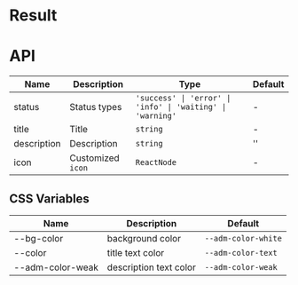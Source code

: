 # Result

<code src="./demos/demo1.tsx"></code>

# API

| Name        | Description       | Type                                                       | Default |
| ----------- | ----------------- | ---------------------------------------------------------- | ------- |
| status      | Status types      | `'success' \| 'error' \| 'info' \| 'waiting' \| 'warning'` | -       |
| title       | Title             | `string`                                                   | -       |
| description | Description       | `string`                                                   | ''      |
| icon        | Customized `icon` | `ReactNode`                                                | -       |

## CSS Variables

| Name             | Description            | Default             |
| ---------------- | ---------------------- | ------------------- |
| --bg-color       | background color       | `--adm-color-white` |
| --color          | title text color       | `--adm-color-text`  |
| --adm-color-weak | description text color | `--adm-color-weak`  |
